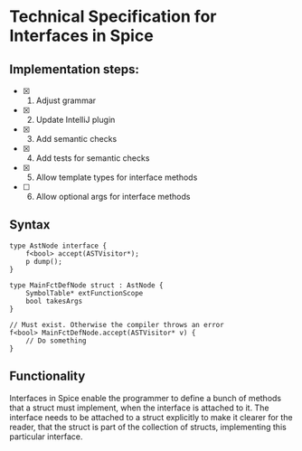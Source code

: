 # Technical Specification for Interfaces in Spice

## Implementation steps:

- [x] 1. Adjust grammar
- [x] 2. Update IntelliJ plugin
- [x] 3. Add semantic checks
- [x] 4. Add tests for semantic checks
- [x] 5. Allow template types for interface methods
- [ ] 6. Allow optional args for interface methods

## Syntax

```spice
type AstNode interface {
    f<bool> accept(ASTVisitor*);
    p dump();
}

type MainFctDefNode struct : AstNode {
    SymbolTable* extFunctionScope
    bool takesArgs
}

// Must exist. Otherwise the compiler throws an error
f<bool> MainFctDefNode.accept(ASTVisitor* v) {
    // Do something
}
```

## Functionality
Interfaces in Spice enable the programmer to define a bunch of methods that a struct must implement, when the interface is attached
to it. The interface needs to be attached to a struct explicitly to make it clearer for the reader, that the struct is part of the
collection of structs, implementing this particular interface.